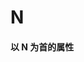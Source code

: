 # N

<script setup> 
    import { Propertys } from '@data/css/property.js'       
    const baseCssUrl = 'https://developer.mozilla.org/zh-CN/docs/Web/CSS/'       
    const { N } = Propertys  
                  
    //下面表格将使用自定义组件               
</script>   

#### 以 N 为首的属性
<template v-for="item in N">
<Mcard :item=item :linkUrl=baseCssUrl></Mcard>
</template>